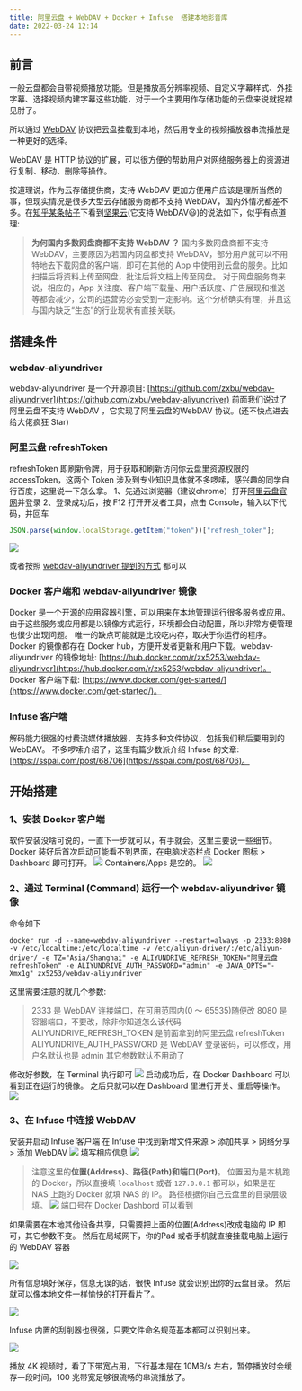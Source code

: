 ```yaml
---
title: 阿里云盘 + WebDAV + Docker + Infuse  搭建本地影音库
date: 2022-03-24 12:14
---
```

## 前言

一般云盘都会自带视频播放功能。但是播放高分辨率视频、自定义字幕样式、外挂字幕、选择视频内建字幕这些功能，对于一个主要用作存储功能的云盘来说就捉襟见肘了。

所以通过 [WebDAV](https://zh.wikipedia.org/wiki/%E5%9F%BA%E4%BA%8EWeb%E7%9A%84%E5%88%86%E5%B8%83%E5%BC%8F%E7%BC%96%E5%86%99%E5%92%8C%E7%89%88%E6%9C%AC%E6%8E%A7%E5%88%B6) 协议把云盘挂载到本地，然后用专业的视频播放器串流播放是一种更好的选择。

WebDAV 是 HTTP 协议的扩展，可以很方便的帮助用户对网络服务器上的资源进行复制、移动、删除等操作。

按道理说，作为云存储提供商，支持 WebDAV 更加方便用户应该是理所当然的事，但现实情况是很多大型云存储服务商都不支持 WebDAV，国内外情况都差不多。在[知乎某条帖子](https://www.zhihu.com/question/30719209)下看到[坚果云](https://www.jianguoyun.com/)(它支持 WebDAV😃)的说法如下，似乎有点道理:  

> **为何国内多数网盘商都不支持 WebDAV ？**
> 国内多数网盘商都不支持 WebDAV，主要原因为若国内网盘都支持 WebDAV，部分用户就可以不用特地去下载网盘的客户端，即可在其他的 App 中使用到云盘的服务。比如扫描后将资料上传至网盘，批注后将文档上传至网盘。
> 对于网盘服务商来说，相应的，App 关注度、客户端下载量、用户活跃度、广告展现和推送等都会减少，公司的运营势必会受到一定影响。这个分析确实有理，并且这与国内缺乏“生态”的行业现状有直接关联。
<!--more-->

## 搭建条件
### webdav-aliyundriver
webdav-aliyundriver 是一个开源项目: [https://github.com/zxbu/webdav-aliyundriver](https://github.com/zxbu/webdav-aliyundriver)
前面我们说过了阿里云盘不支持 WebDAV ，它实现了阿里云盘的WebDAV 协议。(还不快点进去给大佬疯狂 Star)

### 阿里云盘 refreshToken
refreshToken 即刷新令牌，用于获取和刷新访问你云盘里资源权限的 accessToken，这两个 Token 涉及到专业知识具体就不多啰嗦，感兴趣的同学自行百度，这里说一下怎么拿。
1、先通过浏览器（建议chrome）打开[阿里云盘官网](https://www.aliyundrive.com)并登录
2、登录成功后，按 F12 打开开发者工具，点击 Console，输入以下代码，并回车
```js
JSON.parse(window.localStorage.getItem("token"))["refresh_token"];
```
![](../image/2022-03-24/2022-03-24-14-19-05.png)

或者按照 [webdav-aliyundriver 提到的方式](https://github.com/zxbu/webdav-aliyundriver#%E6%B5%8F%E8%A7%88%E5%99%A8%E8%8E%B7%E5%8F%96refreshtoken%E6%96%B9%E5%BC%8F) 都可以

### Docker 客户端和 webdav-aliyundriver 镜像
Docker 是一个开源的应用容器引擎，可以用来在本地管理运行很多服务或应用。
由于这些服务或应用都是以镜像方式运行，环境都会自动配置，所以非常方便管理也很少出现问题。
唯一的缺点可能就是比较吃内存，取决于你运行的程序。
Docker 的镜像都存在 Docker hub，方便开发者更新和用户下载。webdav-aliyundriver 的镜像地址: [https://hub.docker.com/r/zx5253/webdav-aliyundriver](https://hub.docker.com/r/zx5253/webdav-aliyundriver)。
Docker 客户端下载: [https://www.docker.com/get-started/](https://www.docker.com/get-started/)。

### Infuse 客户端
解码能力很强的付费流媒体播放器，支持多种文件协议，包括我们稍后要用到的 WebDAV。
不多啰嗦介绍了，这里有篇少数派介绍 Infuse  的文章: [https://sspai.com/post/68706](https://sspai.com/post/68706)。

## 开始搭建
### 1、安装 Docker 客户端
软件安装没啥可说的，一直下一步就可以，有手就会。这里主要说一些细节。
Docker 装好后首次启动可能看不到界面，在电脑状态栏点 Docker 图标 > Dashboard 即可打开。
![](../image/2022-03-24/2022-03-24-19-22-04.png)
Containers/Apps 是空的。
![](../image/2022-03-24/2022-03-24-19-23-42.png)

### 2、通过 Terminal (Command) 运行一个 webdav-aliyundriver 镜像
命令如下

```shell
docker run -d --name=webdav-aliyundriver --restart=always -p 2333:8080  -v /etc/localtime:/etc/localtime -v /etc/aliyun-driver/:/etc/aliyun-driver/ -e TZ="Asia/Shanghai" -e ALIYUNDRIVE_REFRESH_TOKEN="阿里云盘 refreshToken" -e ALIYUNDRIVE_AUTH_PASSWORD="admin" -e JAVA_OPTS="-Xmx1g" zx5253/webdav-aliyundriver
```

这里需要注意的就几个参数: 

> 2333 是 WebDAV 连接端口，在可用范围内(0 ～ 65535)随便改
> 8080 是容器端口，不要改，除非你知道怎么该代码
> ALIYUNDRIVE_REFRESH_TOKEN 是前面拿到的阿里云盘 refreshToken
> ALIYUNDRIVE_AUTH_PASSWORD 是 WebDAV 登录密码，可以修改，用户名默认也是 admin
> 其它参数默认不用动了

修改好参数，在 Terminal 执行即可
![](../image/2022-03-24/2022-03-24-20-42-02.png)
启动成功后，在 Docker Dashboard 可以看到正在运行的镜像。
之后只就可以在 Dashboard 里进行开关、重启等操作。
![](../image/2022-03-24/2022-03-24-20-15-50.png)

### 3、在 Infuse 中连接 WebDAV
安装并启动 Infuse 客户端
在 Infuse 中找到新增文件来源 > 添加共享 > 网络分享 > 添加 WebDAV
![](../image/2022-03-24/2022-03-24-20-22-45.png)
填写相应信息
![](../image/2022-03-24/2022-03-24-20-27-11.png)

> 注意这里的**位置(Address)、路径(Path)和端口(Port)**。
> 位置因为是本机跑的 Docker，所以直接填 `localhost` 或者 `127.0.0.1` 都可以，如果是在 NAS 上跑的 Docker 就填 NAS 的 IP。
> 路径根据你自己云盘里的目录层级填。
> ![](../image/2022-03-24/2022-03-24-20-33-04.png)
> 端口号在 Docker Dashbord 可以看到

如果需要在本地其他设备共享，只需要把上面的位置(Address)改成电脑的 IP 即可，其它参数不变。
然后在局域网下，你的Pad 或者手机就直接挂载电脑上运行的 WebDAV 容器

![](../image/2022-03-24/2022-03-24-20-52-31.png)

所有信息填好保存，信息无误的话，很快 Infuse 就会识别出你的云盘目录。
然后就可以像本地文件一样愉快的打开看片了。

![](../image/2022-03-24/2022-03-24-20-38-32.png)

Infuse 内置的刮削器也很强，只要文件命名规范基本都可以识别出来。

![](../image/2022-03-24/2022-03-24-20-57-54.png)

播放 4K 视频时，看了下带宽占用，下行基本是在 10MB/s 左右，暂停播放时会缓存一段时间，100 兆带宽足够很流畅的串流播放了。

